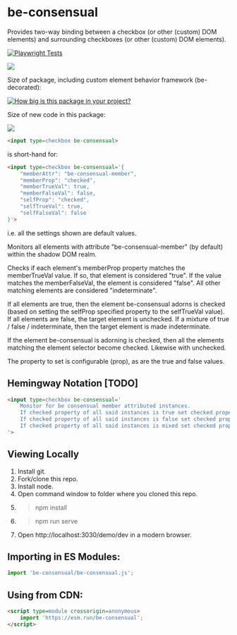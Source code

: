 # be-consensual

Provides two-way binding between a checkbox (or other (custom) DOM elements) and surrounding checkboxes (or other (custom) DOM elements).

[![Playwright Tests](https://github.com/bahrus/be-consensual/actions/workflows/CI.yml/badge.svg?branch=baseline)](https://github.com/bahrus/be-consensual/actions/workflows/CI.yml)

<a href="https://nodei.co/npm/be-consensual/"><img src="https://nodei.co/npm/be-consensual.png"></a>

Size of package, including custom element behavior framework (be-decorated):

[![How big is this package in your project?](https://img.shields.io/bundlephobia/minzip/be-consensual?style=for-the-badge)](https://bundlephobia.com/result?p=be-consensual)

Size of new code in this package:

<img src="http://img.badgesize.io/https://cdn.jsdelivr.net/npm/be-consensual?compression=gzip">

```html
<input type=checkbox be-consensual>
```

is short-hand for:

```html
<input type=checkbox be-consensual='{
    "memberAttr": "be-consensual-member",
    "memberProp": "checked",
    "memberTrueVal": true,
    "memberFalseVal": false,
    "selfProp": "checked",
    "selfTrueVal": true,
    "selfFalseVal": false
}'>
```

i.e. all the settings shown are default values.

Monitors all elements with attribute "be-consensual-member" (by default) within the shadow DOM realm.

Checks if each element's memberProp property matches the memberTrueVal value.   If so, that element is considered "true".  If the value matches the memberFalseVal, the element is considered "false".  All other matching elements are considered "indeterminate".

If all elements are true, then the element be-consensual adorns is checked (based on setting the selfProp specified property to the selfTrueVal value).  If all elements are false, the target element is unchecked.  If a mixture of true / false / indeterminate, then the target element is made indeterminate.

If the element be-consensual is adorning is checked, then all the elements matching the element selector become checked.  Likewise with unchecked.

The property to set is configurable (prop), as are the true and false values.

## Hemingway Notation [TODO]

```html
<input type=checkbox be-consensual='
    Monitor for be consensual member attributed instances.
    If checked property of all said instances is true set checked property of adorned element to true.
    If checked property of all said instances is false set checked property of adorned element to false.
    If checked property of all said instances is mixed set checked property of adorned element to indeterminate.
'>
```

## Viewing Locally

1.  Install git.
2.  Fork/clone this repo.
3.  Install node.
4.  Open command window to folder where you cloned this repo.
5.  > npm install
6.  > npm run serve
7.  Open http://localhost:3030/demo/dev in a modern browser.

## Importing in ES Modules:

```JavaScript
import 'be-consensual/be-consensual.js';
```

## Using from CDN:

```html
<script type=module crossorigin=anonymous>
    import 'https://esm.run/be-consensual';
</script>
```

